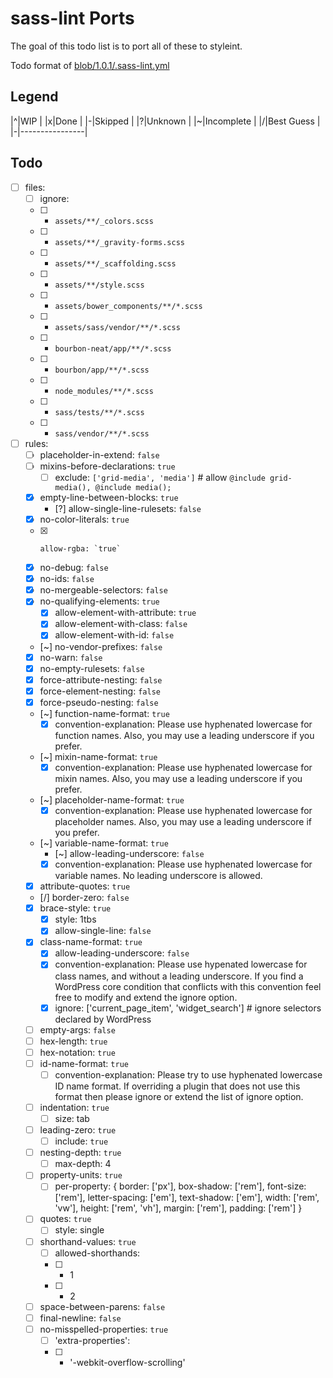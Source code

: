 # sass-lint Ports

The goal of this todo list is to port all of these to styleint.

Todo format of [blob/1.0.1/.sass-lint.yml](https://github.com/WebDevStudios/css-coding-standards/blob/1.0.1/.sass-lint.yml)

## Legend

|^|WIP             |
|x|Done            |
|-|Skipped         |
|?|Unknown         |
|~|Incomplete      |
|/|Best Guess      |
|-|----------------|

## Todo

- [ ] files:
  - [ ]   ignore:
    + [ ] - `assets/**/_colors.scss`
    + [ ] - `assets/**/_gravity-forms.scss`
    + [ ] - `assets/**/_scaffolding.scss`
    + [ ] - `assets/**/style.scss`
    + [ ] - `assets/bower_components/**/*.scss`
    + [ ] - `assets/sass/vendor/**/*.scss`
    + [ ] - `bourbon-neat/app/**/*.scss`
    + [ ] - `bourbon/app/**/*.scss`
    + [ ] - `node_modules/**/*.scss`
    + [ ] - `sass/tests/**/*.scss`
    + [ ] - `sass/vendor/**/*.scss`
- [ ] rules:
  + [ ]   placeholder-in-extend: `false`
  + [ ]   mixins-before-declarations: `true`
      * [ ] exclude: `['grid-media', 'media']` # allow `@include grid-media(), @include media();`
  + [x]   empty-line-between-blocks: `true`
      * [?] allow-single-line-rulesets: `false`
  + [x]   no-color-literals: `true`
  + [x]     allow-rgba: `true`
  + [x]   no-debug: `false`
  + [x]   no-ids: `false`
  + [x]   no-mergeable-selectors: `false`
  + [x]   no-qualifying-elements: `true`
      * [x] allow-element-with-attribute: `true`
      * [x] allow-element-with-class: `false`
      * [x] allow-element-with-id: `false`
  + [~]   no-vendor-prefixes: `false`
  + [x]   no-warn: `false`
  + [x]   no-empty-rulesets: `false`
  + [x]   force-attribute-nesting: `false`
  + [x]   force-element-nesting: `false`
  + [x]   force-pseudo-nesting: `false`
  + [~]   function-name-format: `true`
      * [x] convention-explanation: Please use hyphenated lowercase for function names. Also, you may use a leading underscore if you prefer.
  + [~]   mixin-name-format: `true`
      * [x] convention-explanation: Please use hyphenated lowercase for mixin names. Also, you may use a leading underscore if you prefer.
  + [~]   placeholder-name-format: `true`
      * [x] convention-explanation: Please use hyphenated lowercase for placeholder names. Also, you may use a leading underscore if you prefer.
  + [~]   variable-name-format: `true`
      * [~] allow-leading-underscore: `false`
      * [x] convention-explanation: Please use hyphenated lowercase for variable names. No leading underscore is allowed.
  + [x]   attribute-quotes: `true`
  + [/]   border-zero: `false`
  + [x]   brace-style: `true`
      * [x] style: 1tbs
      * [x] allow-single-line: `false`
  + [x]   class-name-format: `true`
      * [x] allow-leading-underscore: `false`
      * [x] convention-explanation: Please use hypenated lowercase for class names, and without a leading underscore. If you find a WordPress core condition that conflicts with this convention feel free to modify and extend the ignore option.
      * [x] ignore: ['current_page_item', 'widget_search'] # ignore selectors declared by WordPress
  + [ ]   empty-args: `false`
  + [ ]   hex-length: `true`
  + [ ]   hex-notation: `true`
  + [ ]   id-name-format: `true`
      * [ ] convention-explanation: Please try to use hyphenated lowercase ID name format. If overriding a plugin that does not use this format then please ignore or extend the list of ignore option.
  + [ ]   indentation: `true`
      * [ ] size: tab
  + [ ]   leading-zero: `true`
      * [ ] include: `true`
  + [ ]   nesting-depth: `true`
      * [ ] max-depth: 4
  + [ ]   property-units: `true`
      * [ ] per-property: { border: ['px'], box-shadow: ['rem'], font-size: ['rem'], letter-spacing: ['em'], text-shadow: ['em'], width: ['rem', 'vw'], height: ['rem', 'vh'], margin: ['rem'], padding: ['rem'] }
  + [ ]   quotes: `true`
      * [ ]   style: single
  + [ ]   shorthand-values: `true`
      * [ ] allowed-shorthands:
      * [ ] - 1
      * [ ] - 2
  + [ ]   space-between-parens: `false`
  + [ ]   final-newline: `false`
  + [ ]   no-misspelled-properties: `true`
      * [ ] 'extra-properties':
      * [ ] - '-webkit-overflow-scrolling'

